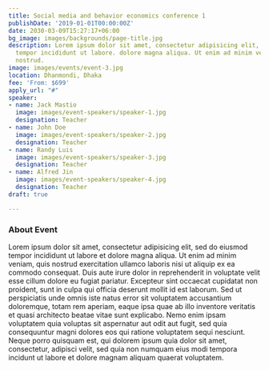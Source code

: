 ```yaml
---
title: Social media and behavior economics conference 1
publishDate: '2019-01-01T00:00:00Z'
date: 2030-03-09T15:27:17+06:00
bg_image: images/backgrounds/page-title.jpg
description: Lorem ipsum dolor sit amet, consectetur adipisicing elit, sed do eiusmod
  tempor incididunt ut labore. dolore magna aliqua. Ut enim ad minim veniam, quis
  nostrud.
image: images/events/event-3.jpg
location: Dhanmondi, Dhaka
fee: 'From: $699'
apply_url: "#"
speaker:
- name: Jack Mastio
  image: images/event-speakers/speaker-1.jpg
  designation: Teacher
- name: John Doe
  image: images/event-speakers/speaker-2.jpg
  designation: Teacher
- name: Randy Luis
  image: images/event-speakers/speaker-3.jpg
  designation: Teacher
- name: Alfred Jin
  image: images/event-speakers/speaker-4.jpg
  designation: Teacher
draft: true

---
```

### About Event

Lorem ipsum dolor sit amet, consectetur adipisicing elit, sed do eiusmod tempor incididunt ut labore et dolore magna aliqua. Ut enim ad minim veniam, quis nostrud exercitation ullamco laboris nisi ut aliquip ex ea commodo consequat. Duis aute irure dolor in reprehenderit in voluptate velit esse cillum dolore eu fugiat  pariatur. Excepteur sint occaecat cupidatat non proident, sunt in culpa qui officia deserunt mollit id est laborum. Sed ut perspiciatis unde omnis iste natus error sit voluptatem accusantium doloremque, totam rem aperiam, eaque ipsa quae ab illo inventore veritatis et quasi architecto beatae vitae sunt explicabo. Nemo enim ipsam voluptatem quia voluptas sit aspernatur aut odit aut fugit, sed quia consequuntur magni dolores eos qui ratione voluptatem sequi nesciunt. Neque porro quisquam est, qui dolorem ipsum quia dolor sit amet, consectetur, adipisci velit, sed quia non numquam eius modi tempora incidunt ut labore et dolore magnam aliquam quaerat voluptatem.